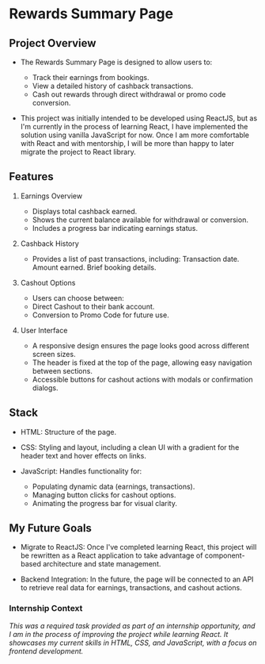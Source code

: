 # Rewards Summary Page

## Project Overview

- The Rewards Summary Page is designed to allow users to:

    * Track their earnings from bookings.
    * View a detailed history of cashback transactions.
    * Cash out rewards through direct withdrawal or promo code conversion.

- This project was initially intended to be developed using ReactJS, but as I'm currently in the process of learning React, I have implemented the solution using vanilla JavaScript for now. Once I am more comfortable with React and with mentorship, I will be more than happy to later migrate the project to React library.

## Features

1. Earnings Overview

    - Displays total cashback earned.
    - Shows the current balance available for withdrawal or conversion.
    - Includes a progress bar indicating earnings status.

2. Cashback History

    - Provides a list of past transactions, including:
        Transaction date.
        Amount earned.
        Brief booking details.

3. Cashout Options

    - Users can choose between:
    - Direct Cashout to their bank account.
    - Conversion to Promo Code for future use.

4. User Interface

    - A responsive design ensures the page looks good across different screen sizes.
    - The header is fixed at the top of the page, allowing easy navigation between sections.
    - Accessible buttons for cashout actions with modals or confirmation dialogs.

## Stack

* HTML: Structure of the page.

* CSS: Styling and layout, including a clean UI with a gradient for the header text and hover effects on links.

* JavaScript: Handles functionality for:

    - Populating dynamic data (earnings, transactions).
    - Managing button clicks for cashout options.
    - Animating the progress bar for visual clarity.

## My Future Goals

- Migrate to ReactJS: Once I've completed learning React, this project will be rewritten as a React application to take advantage of component-based architecture and state management.

- Backend Integration: In the future, the page will be connected to an API to retrieve real data for earnings, transactions, and cashout actions.

### Internship Context

*This was a required task provided as part of an internship opportunity, and I am in the process of improving the project while learning React. It showcases my current skills in HTML, CSS, and JavaScript, with a focus on frontend development.*